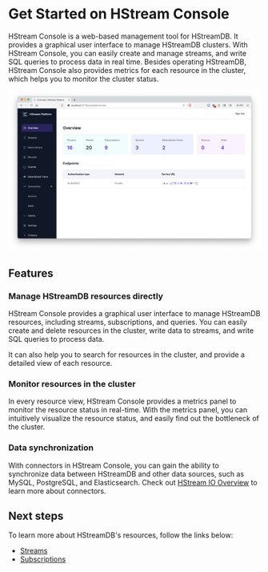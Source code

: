 # Get Started on HStream Console

HStream Console is a web-based management tool for HStreamDB. It provides a graphical user interface to manage HStreamDB clusters.
With HStream Console, you can easily create and manage streams, and write SQL queries to process data in real time. Besides operating HStreamDB,
HStream Console also provides metrics for each resource in the cluster, which helps you to monitor the cluster status.

![HStream Console Overview](./hstream-console-screenshot.png)

## Features

### Manage HStreamDB resources directly

HStream Console provides a graphical user interface to manage HStreamDB resources, including streams, subscriptions, and queries.
You can easily create and delete resources in the cluster, write data to streams, and write SQL queries to process data.

It can also help you to search for resources in the cluster, and provide a detailed view of each resource.

### Monitor resources in the cluster

In every resource view, HStream Console provides a metrics panel to monitor the resource status in real-time. With the metrics panel,
you can intuitively visualize the resource status, and easily find out the bottleneck of the cluster.

### Data synchronization

With connectors in HStream Console, you can gain the ability to synchronize data between HStreamDB and other data sources, such as MySQL, PostgreSQL, and Elasticsearch.
Check out [HStream IO Overview](../ingest-and-distribute/overview.md) to learn more about connectors.

## Next steps

To learn more about HStreamDB's resources, follow the links below:

- [Streams](../write/stream.md)
- [Subscriptions](../receive/subscription.md)
